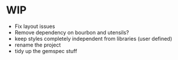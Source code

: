# WIP
- Fix layout issues
- Remove dependency on bourbon and utensils?
- keep styles completely independent from libraries (user defined)
- rename the project
- tidy up the gemspec stuff

